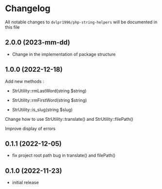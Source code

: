 # Changelog

All notable changes to `dvlpr1996/php-string-helpers` will be documented in this file

## 2.0.0 (2023-mm-dd)

- Change in the implementation of package structure

## 1.0.0 (2022-12-18)

Add new methods : 

- StrUtility::rmLastWord(string $string)

- StrUtility::rmFirstWord(string $string)

- StrUtility::is_slug(string $slug)

Change how to use StrUtility::translate() and StrUtility::filePath()

Improve display of errors

## 0.1.1 (2022-12-05)

- fix project root path bug in translate() and filePath()

## 0.1.0 (2022-11-23)

- initial release
